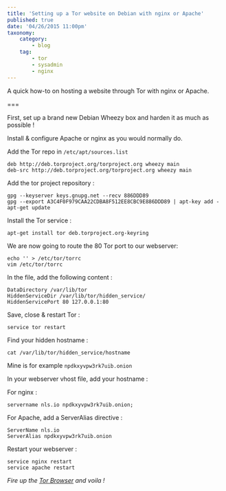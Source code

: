 ```yaml
---
title: 'Setting up a Tor website on Debian with nginx or Apache'
published: true
date: '04/26/2015 11:00pm'
taxonomy:
    category:
        - blog
    tag:
        - tor
        - sysadmin
        - nginx
---
```


A quick how-to on hosting a website through Tor with nginx or Apache.

===

First, set up a brand new Debian Wheezy box and harden it as much as possible !

Install & configure Apache or nginx as you would normally do.

Add the Tor repo in `/etc/apt/sources.list`

```
deb http://deb.torproject.org/torproject.org wheezy main
deb-src http://deb.torproject.org/torproject.org wheezy main
```

Add the tor project repository :

```
gpg --keyserver keys.gnupg.net --recv 886DDD89
gpg --export A3C4F0F979CAA22CDBA8F512EE8CBC9E886DDD89 | apt-key add -
apt-get update
```

Install the Tor service : 

```
apt-get install tor deb.torproject.org-keyring
```

We are now going to route the 80 Tor port to our webserver:

```
echo '' > /etc/tor/torrc
vim /etc/tor/torrc
```

In the file, add the following content : 

```
DataDirectory /var/lib/tor
HiddenServiceDir /var/lib/tor/hidden_service/
HiddenServicePort 80 127.0.0.1:80
```

Save, close & restart Tor :

```
service tor restart
```

Find your hidden hostname :

```
cat /var/lib/tor/hidden_service/hostname
```

Mine is for example `npdkxyvpw3rk7uib.onion`

In your webserver vhost file, add your hostname :

For nginx :

```
servername nls.io npdkxyvpw3rk7uib.onion;
```

For Apache, add a ServerAlias directive :

```
ServerName nls.io
ServerAlias npdkxyvpw3rk7uib.onion
```

Restart your webserver :

```
service nginx restart
service apache restart
```

*Fire up the [Tor Browser](https://www.torproject.org/projects/torbrowser.html.en) and voila !*


